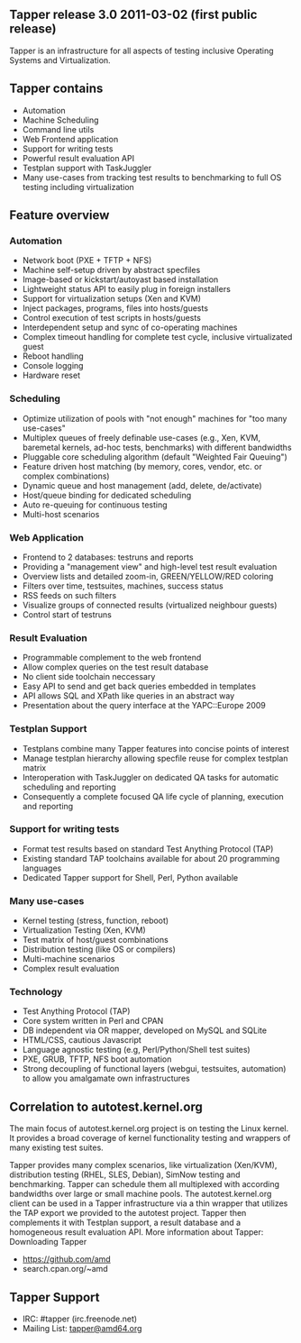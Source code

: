 ## Tapper release 3.0 2011-03-02 (first public release)

Tapper is an infrastructure for all aspects of testing inclusive
Operating Systems and Virtualization.

## Tapper contains

* Automation
* Machine Scheduling
* Command line utils
* Web Frontend application
* Support for writing tests
* Powerful result evaluation API
* Testplan support with TaskJuggler
* Many use-cases from tracking test results to benchmarking to full OS testing including virtualization

## Feature overview

### Automation

* Network boot (PXE + TFTP + NFS)
* Machine self-setup driven by abstract specfiles
* Image-based or kickstart/autoyast based installation
* Lightweight status API to easily plug in foreign installers
* Support for virtualization setups (Xen and KVM)
* Inject packages, programs, files into hosts/guests
* Control execution of test scripts in hosts/guests
* Interdependent setup and sync of co-operating machines
* Complex timeout handling for complete test cycle, inclusive virtualizated guest
* Reboot handling
* Console logging
* Hardware reset

### Scheduling

* Optimize utilization of pools with "not enough" machines for "too many use-cases"
* Multiplex queues of freely definable use-cases (e.g., Xen, KVM, baremetal kernels, ad-hoc tests, benchmarks) with different bandwidths
* Pluggable core scheduling algorithm (default "Weighted Fair Queuing")
* Feature driven host matching (by memory, cores, vendor, etc. or complex combinations)
* Dynamic queue and host management (add, delete, de/activate)
* Host/queue binding for dedicated scheduling
* Auto re-queuing for continuous testing
* Multi-host scenarios

### Web Application

* Frontend to 2 databases: testruns and reports
* Providing a "management view" and high-level test result evaluation
* Overview lists and detailed zoom-in, GREEN/YELLOW/RED coloring
* Filters over time, testsuites, machines, success status
* RSS feeds on such filters
* Visualize groups of connected results (virtualized neighbour guests)
* Control start of testruns

### Result Evaluation

* Programmable complement to the web frontend
* Allow complex queries on the test result database
* No client side toolchain neccessary
* Easy API to send and get back queries embedded in templates
* API allows SQL and XPath like queries in an abstract way
* Presentation about the query interface at the YAPC::Europe 2009

### Testplan Support

* Testplans combine many Tapper features into concise points of interest
* Manage testplan hierarchy allowing specfile reuse for complex testplan matrix
* Interoperation with TaskJuggler on dedicated QA tasks for automatic scheduling and reporting
* Consequently a complete focused QA life cycle of planning, execution and reporting

### Support for writing tests

* Format test results based on standard Test Anything Protocol (TAP)
* Existing standard TAP toolchains available for about 20 programming languages
* Dedicated Tapper support for Shell, Perl, Python available

### Many use-cases

* Kernel testing (stress, function, reboot)
* Virtualization Testing (Xen, KVM)
* Test matrix of host/guest combinations
* Distribution testing (like OS or compilers)
* Multi-machine scenarios
* Complex result evaluation

### Technology

* Test Anything Protocol (TAP)
* Core system written in Perl and CPAN
* DB independent via OR mapper, developed on MySQL and SQLite
* HTML/CSS, cautious Javascript
* Language agnostic testing (e.g, Perl/Python/Shell test suites)
* PXE, GRUB, TFTP, NFS boot automation
* Strong decoupling of functional layers (webgui, testsuites, automation) to allow you amalgamate own infrastructures

## Correlation to autotest.kernel.org

The main focus of autotest.kernel.org project is on testing the Linux
kernel. It provides a broad coverage of kernel functionality testing
and wrappers of many existing test suites.

Tapper provides many complex scenarios, like virtualization (Xen/KVM),
distribution testing (RHEL, SLES, Debian), SimNow testing and
benchmarking. Tapper can schedule them all multiplexed with according
bandwidths over large or small machine pools. The autotest.kernel.org
client can be used in a Tapper infrastructure via a thin wrapper that
utilizes the TAP export we provided to the autotest project. Tapper
then complements it with Testplan support, a result database and a
homogeneous result evaluation API.  More information about Tapper:
Downloading Tapper

* https://github.com/amd
* search.cpan.org/~amd

## Tapper Support

* IRC: #tapper (irc.freenode.net)
* Mailing List: tapper@amd64.org
